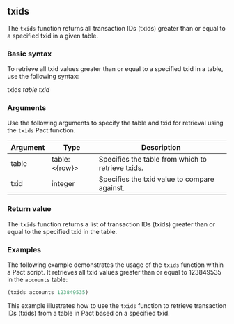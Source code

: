 ## txids
The `txids` function returns all transaction IDs (txids) greater than or equal to a specified txid in a given table.

### Basic syntax

To retrieve all txid values greater than or equal to a specified txid in a table, use the following syntax:

txids *table* *txid*

### Arguments

Use the following arguments to specify the table and txid for retrieval using the `txids` Pact function.

| Argument | Type | Description |
| --- | --- | --- |
| table | table:<{row}> | Specifies the table from which to retrieve txids. |
| txid | integer | Specifies the txid value to compare against. |

### Return value

The `txids` function returns a list of transaction IDs (txids) greater than or equal to the specified txid in the table.

### Examples

The following example demonstrates the usage of the `txids` function within a Pact script. It retrieves all txid values greater than or equal to 123849535 in the `accounts` table:

```lisp
(txids accounts 123849535)
```

This example illustrates how to use the `txids` function to retrieve transaction IDs (txids) from a table in Pact based on a specified txid.
